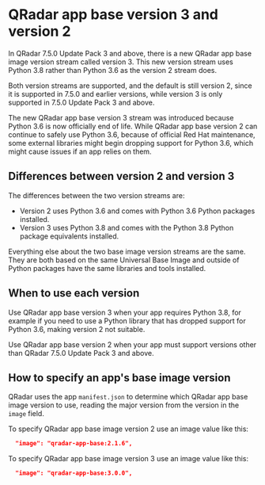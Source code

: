 # QRadar app base version 3 and version 2

In QRadar 7.5.0 Update Pack 3 and above, there is a new QRadar app base image version stream called version 3. This new
version stream uses Python 3.8 rather than Python 3.6 as the version 2 stream does.

Both version streams are supported, and the default is still version 2, since it is supported in 7.5.0 and earlier
versions, while version 3 is only supported in 7.5.0 Update Pack 3 and above.

The new QRadar app base version 3 stream was introduced because Python 3.6 is now officially end of life. While
QRadar app base version 2 can continue to safely use Python 3.6, because of official Red Hat maintenance, some external
libraries might begin dropping support for Python 3.6, which might cause issues if an app relies on them.

## Differences between version 2 and version 3

The differences between the two version streams are:

- Version 2 uses Python 3.6 and comes with Python 3.6 Python packages installed.
- Version 3 uses Python 3.8 and comes with the Python 3.8 Python package equivalents installed.

Everything else about the two base image version streams are the same. They are both based on the same Universal Base
Image and outside of Python packages have the same libraries and tools installed.

## When to use each version

Use QRadar app base version 3 when your app requires Python 3.8, for example if you need to use a Python library that
has dropped support for Python 3.6, making version 2 not suitable.

Use QRadar app base version 2 when your app must support versions other than QRadar 7.5.0 Update Pack 3 and above.

## How to specify an app's base image version

QRadar uses the app `manifest.json` to determine which QRadar app base image version to use, reading the major version
from the version in the `image` field.

To specify QRadar app base image version 2 use an image value like this:

```json
  "image": "qradar-app-base:2.1.6",
```

To specify QRadar app base image version 3 use an image value like this:

```json
  "image": "qradar-app-base:3.0.0",
```
